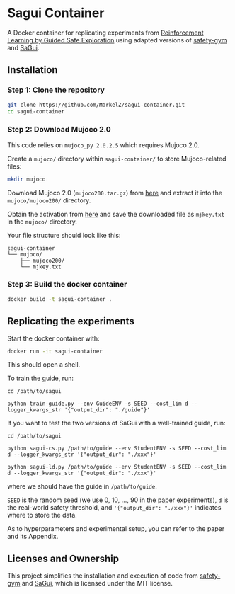 # Sagui Container

A Docker container for replicating experiments from [Reinforcement Learning by Guided Safe Exploration](https://arxiv.org/abs/2307.14316) using adapted versions of [safety-gym](https://github.com/openai/safety-gym) and [SaGui](https://github.com/qisong-yang/SaGui).


## Installation

### Step 1: Clone the repository

```sh
git clone https://github.com/MarkelZ/sagui-container.git
cd sagui-container
```

### Step 2: Download Mujoco 2.0

This code relies on `mujoco_py 2.0.2.5` which requires Mujoco 2.0.

Create a `mujoco/` directory within `sagui-container/` to store Mujoco-related files:

```sh
mkdir mujoco
```

Download Mujoco 2.0 (`mujoco200.tar.gz`) from [here](https://www.roboti.us/download.html) and extract it into the `mujoco/mujoco200/` directory.

Obtain the activation from [here](https://www.roboti.us/license.html) and save the downloaded file as `mjkey.txt` in the `mujoco/` directory.

Your file structure should look like this:

```
sagui-container 
└── mujoco/
    ├── mujoco200/
    └── mjkey.txt
```

### Step 3: Build the docker container

```sh
docker build -t sagui-container .
```


## Replicating the experiments

Start the docker container with:

```sh
docker run -it sagui-container
```

This should open a shell.

To train the guide, run:
```
cd /path/to/sagui

python train-guide.py --env GuideENV -s SEED --cost_lim d --logger_kwargs_str '{"output_dir": "./guide"}'
```

If you want to test the two versions of SaGui with a well-trained guide, run:
```
cd /path/to/sagui

python sagui-cs.py /path/to/guide --env StudentENV -s SEED --cost_lim d --logger_kwargs_str '{"output_dir": "./xxx"}'

python sagui-ld.py /path/to/guide --env StudentENV -s SEED --cost_lim d --logger_kwargs_str '{"output_dir": "./xxx"}'
```

where we should have the guide in `/path/to/guide`.

`SEED` is the random seed (we use 0, 10, ..., 90 in the paper experiments), `d` is the real-world safety threshold, and `'{"output_dir": "./xxx"}'` indicates where to store the data. 

As to hyperparameters and experimental setup, you can refer to the paper and its Appendix.


## Licenses and Ownership

This project simplifies the installation and execution of code from [safety-gym](https://github.com/openai/safety-gym) and [SaGui](https://github.com/qisong-yang/SaGui), which is licensed under the MIT license.
